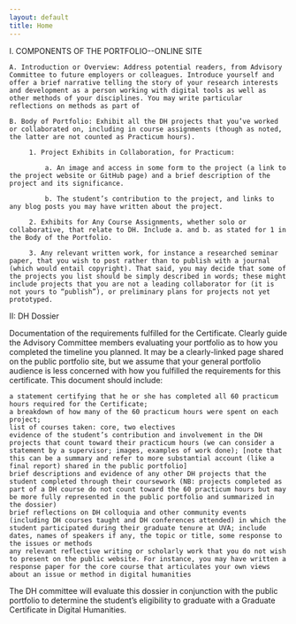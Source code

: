 ```yaml
---
layout: default
title: Home
---
```


I. COMPONENTS OF THE PORTFOLIO--ONLINE SITE

    A. Introduction or Overview: Address potential readers, from Advisory Committee to future employers or colleagues. Introduce yourself and offer a brief narrative telling the story of your research interests and development as a person working with digital tools as well as other methods of your disciplines. You may write particular reflections on methods as part of

    B. Body of Portfolio: Exhibit all the DH projects that you’ve worked or collaborated on, including in course assignments (though as noted, the latter are not counted as Practicum hours). 

         1. Project Exhibits in Collaboration, for Practicum:

             a. An image and access in some form to the project (a link to the project website or GitHub page) and a brief description of the project and its significance.

             b. The student’s contribution to the project, and links to any blog posts you may have written about the project.

         2. Exhibits for Any Course Assignments, whether solo or collaborative, that relate to DH. Include a. and b. as stated for 1 in the Body of the Portfolio.

         3. Any relevant written work, for instance a researched seminar paper, that you wish to post rather than to publish with a journal (which would entail copyright). That said, you may decide that some of the projects you list should be simply described in words; these might include projects that you are not a leading collaborator for (it is not yours to “publish”), or preliminary plans for projects not yet prototyped.
II: DH Dossier

Documentation of the requirements fulfilled for the Certificate. Clearly guide the Advisory Committee members evaluating your portfolio as to how you completed the timeline you planned. It may be a clearly-linked page shared on the public portfolio site, but we assume that your general portfolio audience is less concerned with how you fulfilled the requirements for this certificate. This document should include:

    a statement certifying that he or she has completed all 60 practicum hours required for the Certificate;
    a breakdown of how many of the 60 practicum hours were spent on each project;
    list of courses taken: core, two electives
    evidence of the student’s contribution and involvement in the DH projects that count toward their practicum hours (we can consider a statement by a supervisor; images, examples of work done); [note that this can be a summary and refer to more substantial account (like a final report) shared in the public portfolio]
    brief descriptions and evidence of any other DH projects that the student completed through their coursework (NB: projects completed as part of a DH course do not count toward the 60 practicum hours but may be more fully represented in the public portfolio and summarized in the dossier)
    brief reflections on DH colloquia and other community events (including DH courses taught and DH conferences attended) in which the student participated during their graduate tenure at UVA; include dates, names of speakers if any, the topic or title, some response to the issues or methods
    any relevant reflective writing or scholarly work that you do not wish to present on the public website. For instance, you may have written a response paper for the core course that articulates your own views about an issue or method in digital humanities

The DH committee will evaluate this dossier in conjunction with the public portfolio to determine the student’s eligibility to graduate with a Graduate Certificate in Digital Humanities.

